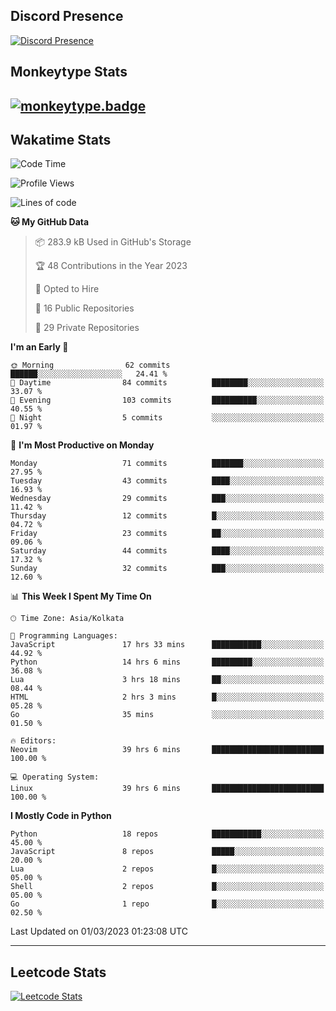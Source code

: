 ## Discord Presence
[![Discord Presence](https://lanyard.cnrad.dev/api/534981034400284712)](https://discord.com/users/534981034400284712)

## Monkeytype Stats
[![monkeytype.badge]][monkeytype]
---

## Wakatime Stats
<!--START_SECTION:waka-->
![Code Time](http://img.shields.io/badge/Code%20Time-541%20hrs%2015%20mins-blue)

![Profile Views](http://img.shields.io/badge/Profile%20Views-8-blue)

![Lines of code](https://img.shields.io/badge/From%20Hello%20World%20I%27ve%20Written-3.0%20million%20lines%20of%20code-blue)

**🐱 My GitHub Data** 

> 📦 283.9 kB Used in GitHub's Storage 
 > 
> 🏆 48 Contributions in the Year 2023
 > 
> 💼 Opted to Hire
 > 
> 📜 16 Public Repositories 
 > 
> 🔑 29 Private Repositories 
 > 
**I'm an Early 🐤** 

```text
🌞 Morning                62 commits          ██████░░░░░░░░░░░░░░░░░░░   24.41 % 
🌆 Daytime                84 commits          ████████░░░░░░░░░░░░░░░░░   33.07 % 
🌃 Evening                103 commits         ██████████░░░░░░░░░░░░░░░   40.55 % 
🌙 Night                  5 commits           ░░░░░░░░░░░░░░░░░░░░░░░░░   01.97 % 
```
📅 **I'm Most Productive on Monday** 

```text
Monday                   71 commits          ███████░░░░░░░░░░░░░░░░░░   27.95 % 
Tuesday                  43 commits          ████░░░░░░░░░░░░░░░░░░░░░   16.93 % 
Wednesday                29 commits          ███░░░░░░░░░░░░░░░░░░░░░░   11.42 % 
Thursday                 12 commits          █░░░░░░░░░░░░░░░░░░░░░░░░   04.72 % 
Friday                   23 commits          ██░░░░░░░░░░░░░░░░░░░░░░░   09.06 % 
Saturday                 44 commits          ████░░░░░░░░░░░░░░░░░░░░░   17.32 % 
Sunday                   32 commits          ███░░░░░░░░░░░░░░░░░░░░░░   12.60 % 
```


📊 **This Week I Spent My Time On** 

```text
🕑︎ Time Zone: Asia/Kolkata

💬 Programming Languages: 
JavaScript               17 hrs 33 mins      ███████████░░░░░░░░░░░░░░   44.92 % 
Python                   14 hrs 6 mins       █████████░░░░░░░░░░░░░░░░   36.08 % 
Lua                      3 hrs 18 mins       ██░░░░░░░░░░░░░░░░░░░░░░░   08.44 % 
HTML                     2 hrs 3 mins        █░░░░░░░░░░░░░░░░░░░░░░░░   05.28 % 
Go                       35 mins             ░░░░░░░░░░░░░░░░░░░░░░░░░   01.50 % 

🔥 Editors: 
Neovim                   39 hrs 6 mins       █████████████████████████   100.00 % 

💻 Operating System: 
Linux                    39 hrs 6 mins       █████████████████████████   100.00 % 
```

**I Mostly Code in Python** 

```text
Python                   18 repos            ███████████░░░░░░░░░░░░░░   45.00 % 
JavaScript               8 repos             █████░░░░░░░░░░░░░░░░░░░░   20.00 % 
Lua                      2 repos             █░░░░░░░░░░░░░░░░░░░░░░░░   05.00 % 
Shell                    2 repos             █░░░░░░░░░░░░░░░░░░░░░░░░   05.00 % 
Go                       1 repo              █░░░░░░░░░░░░░░░░░░░░░░░░   02.50 % 
```




 Last Updated on 01/03/2023 01:23:08 UTC
<!--END_SECTION:waka-->
---

## Leetcode Stats
[![Leetcode Stats](https://leetcard.jacoblin.cool/Dhanus007?theme=dark&extension=activity&border=3&radius=30)](https://leetcode.com/Dhanus007)


[monkeytype.badge]: https://img.shields.io/endpoint?style=for-the-badge&url=https%3A%2F%2Fmonkeytype-badge-vhd5lan7mmhz.runkit.sh%3Fmessage%3D122wpm%26label%3Dmonkeytype%26logoVariant%3Done
[monkeytype]: https://monkeytype.com/profile/dhanus

